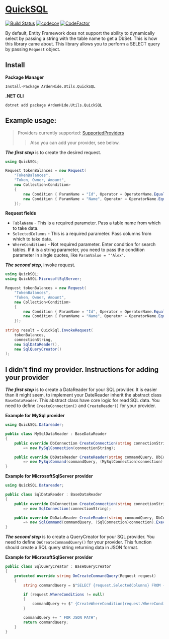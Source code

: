 # [QuickSQL](https://www.nuget.org/packages/ArdenHide.Utils.QuickSQL/1.0.0)
[![Build Status](https://app.travis-ci.com/The-Poolz/APIs.svg?token=xusbS8YxMuyCLykrBixj&branch=master)](https://app.travis-ci.com/The-Poolz/APIs)
[![codecov](https://codecov.io/gh/The-Poolz/APIs/branch/master/graph/badge.svg?token=0nHvyp3cmC)](https://codecov.io/gh/The-Poolz/APIs)
[![CodeFactor](https://www.codefactor.io/repository/github/the-poolz/apis/badge?s=740ae1e3b7dbe3f939056f89e5d009f7544c75a2)](https://www.codefactor.io/repository/github/the-poolz/apis)



By default, Entity Framework does not support the ability to dynamically select by passing a string with the table name to get a DbSet.
This is how this library came about. This library allows you to perform a SELECT query by passing `Request` object.

## Install

**Package Manager**
```
Install-Package ArdenHide.Utils.QuickSQL
```

**.NET CLI**
```
dotnet add package ArdenHide.Utils.QuickSQL
```

## Example usage:

>Providers currently supported: [SupportedProviders](https://github.com/The-Poolz/APIs/blob/master/QuickSQL/Providers.cs)
>>Also you can add your provider, see below.

***The first step*** is to create the desired request.

```c#
using QuickSQL;

Request tokenBalances = new Request(
    "TokenBalances",
    "Token, Owner, Amount",
    new Collection<Condition>
    {
        new Condition { ParamName = "Id", Operator = OperatorName.Equals, ParamValue = "1" },
        new Condition { ParamName = "Name", Operator = OperatorName.Equals, ParamValue = "'Alex'" },
    });
```
**Request fields**

* `TableName` - This is a required parameter. Pass a table name from which to take data.
* `SelectedColumns` - This is a required parameter. Pass columns from which to take data.
* `WhereConditions` - Not required parameter. Enter condition for search tables. If it is a string parameter, you need to pass the condition parameter in single quotes, like `ParamValue = "'Alex'`.

***The second step***, invoke request.
```c#
using QuickSQL;
using QuickSQL.MicrosoftSqlServer;

Request tokenBalances = new Request(
    "TokenBalances",
    "Token, Owner, Amount",
    new Collection<Condition>
    {
        new Condition { ParamName = "Id", Operator = OperatorName.Equals, ParamValue = "1" },
        new Condition { ParamName = "Name", Operator = OperatorName.Equals, ParamValue = "'Alex'" },
    });
    
string result = QuickSql.InvokeRequest(
    tokenBalances,
    connectionString,
    new SqlDataReader(),
    new SqlQueryCreator()
);
```

## I didn't find my provider. Instructions for adding your provider

***The first step*** is to create a DataReader for your SQL provider. It is easier than it might seem, to implement your DateReader inherit the abstract class `BaseDataReader`. This abstract class have core logic for read SQL data. You need to define `CreateConnection()` and `CreateReader()` for your provider.

**Example for MySql provider**
```c#
using QuickSQL.Datareader;

public class MySqlDataReader : BaseDataReader
{
    public override DbConnection CreateConnection(string connectionString)
        => new MySqlConnection(connectionString);

    public override DbDataReader CreateReader(string commandQuery, DbConnection connection)
        => new MySqlCommand(commandQuery, (MySqlConnection)connection).ExecuteReader();
}
```

**Example for MicrosoftSqlServer provider**
```c#
using QuickSQL.Datareader;

public class SqlDataReader : BaseDataReader
{
    public override DbConnection CreateConnection(string connectionString)
        => new SqlConnection(connectionString);

    public override DbDataReader CreateReader(string commandQuery, DbConnection connection)
        => new SqlCommand(commandQuery, (SqlConnection)connection).ExecuteReader();
}
```

***The second step*** is to create a QueryCreator for your SQL provider. You need to define `OnCreateCommandQuery()` for your provider. This function should create a SQL query string returning data in JSON format.

**Example for MicrosoftSqlServer provider**
```c#
public class SqlQueryCreator : BaseQueryCreator
{
    protected override string OnCreateCommandQuery(Request request)
    {
        string commandQuery = $"SELECT {request.SelectedColumns} FROM {request.TableName}";

        if (request.WhereConditions != null)
        {
            commandQuery += $" {CreateWhereCondition(request.WhereConditions)}";
        }

        commandQuery += " FOR JSON PATH";
        return commandQuery;
    }
}
```
